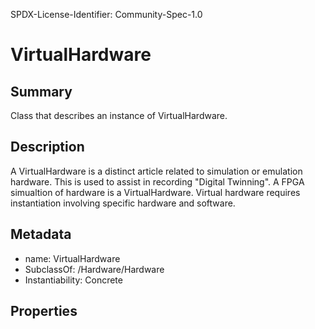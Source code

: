 SPDX-License-Identifier: Community-Spec-1.0

# VirtualHardware

## Summary

Class that describes an instance of VirtualHardware.

## Description

A VirtualHardware is a distinct article related to simulation or emulation hardware. 
This is used to assist in recording "Digital Twinning".
A FPGA simualtion of hardware is a VirtualHardware. 
Virtual hardware requires instantiation involving specific hardware and software. 

## Metadata

- name: VirtualHardware
- SubclassOf: /Hardware/Hardware
- Instantiability: Concrete

## Properties
